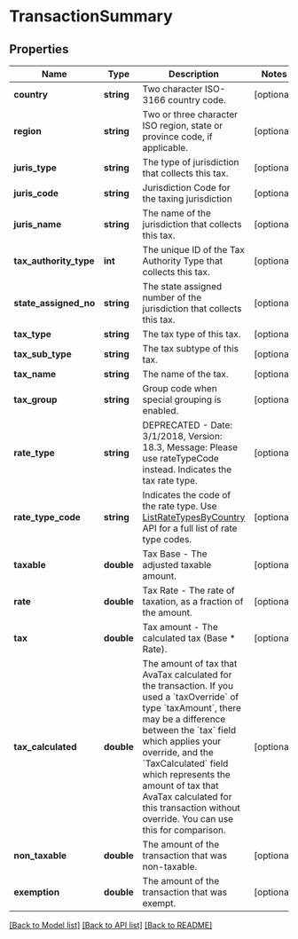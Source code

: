 # TransactionSummary

## Properties
Name | Type | Description | Notes
------------ | ------------- | ------------- | -------------
**country** | **string** | Two character ISO-3166 country code. | [optional] 
**region** | **string** | Two or three character ISO region, state or province code, if applicable. | [optional] 
**juris_type** | **string** | The type of jurisdiction that collects this tax. | [optional] 
**juris_code** | **string** | Jurisdiction Code for the taxing jurisdiction | [optional] 
**juris_name** | **string** | The name of the jurisdiction that collects this tax. | [optional] 
**tax_authority_type** | **int** | The unique ID of the Tax Authority Type that collects this tax. | [optional] 
**state_assigned_no** | **string** | The state assigned number of the jurisdiction that collects this tax. | [optional] 
**tax_type** | **string** | The tax type of this tax. | [optional] 
**tax_sub_type** | **string** | The tax subtype of this tax. | [optional] 
**tax_name** | **string** | The name of the tax. | [optional] 
**tax_group** | **string** | Group code when special grouping is enabled. | [optional] 
**rate_type** | **string** | DEPRECATED - Date: 3/1/2018, Version: 18.3, Message: Please use rateTypeCode instead.  Indicates the tax rate type. | [optional] 
**rate_type_code** | **string** | Indicates the code of the rate type.  Use [ListRateTypesByCountry](https://developer.avalara.com/api-reference/avatax/rest/v2/methods/Definitions/ListRateTypesByCountry/) API for a full list of rate type codes. | [optional] 
**taxable** | **double** | Tax Base - The adjusted taxable amount. | [optional] 
**rate** | **double** | Tax Rate - The rate of taxation, as a fraction of the amount. | [optional] 
**tax** | **double** | Tax amount - The calculated tax (Base * Rate). | [optional] 
**tax_calculated** | **double** | The amount of tax that AvaTax calculated for the transaction.                If you used a &#x60;taxOverride&#x60; of type &#x60;taxAmount&#x60;, there may be a difference between  the &#x60;tax&#x60; field which applies your override, and the &#x60;TaxCalculated&#x60; field which  represents the amount of tax that AvaTax calculated for this transaction without override.                You can use this for comparison. | [optional] 
**non_taxable** | **double** | The amount of the transaction that was non-taxable. | [optional] 
**exemption** | **double** | The amount of the transaction that was exempt. | [optional] 

[[Back to Model list]](../README.md#documentation-for-models) [[Back to API list]](../README.md#documentation-for-api-endpoints) [[Back to README]](../README.md)


